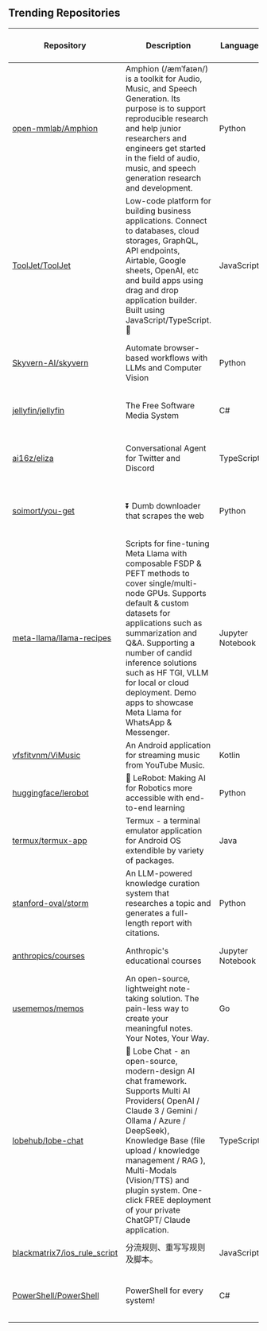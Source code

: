 ## Trending Repositories

| Repository | Description | Language | Stars | Forks | Built By | Current Period Stars |
|------------|-------------|----------|-------|-------|----------|---------------------|
| [open-mmlab/Amphion](https://github.com/open-mmlab/Amphion) | Amphion (/æmˈfaɪən/) is a toolkit for Audio, Music, and Speech Generation. Its purpose is to support reproducible research and help junior researchers and engineers get started in the field of audio, music, and speech generation research and development. | Python | 5278 | 426 | [lmxue](https://github.com/lmxue), [HeCheng0625](https://github.com/HeCheng0625), [yuantuo666](https://github.com/yuantuo666), [RMSnow](https://github.com/RMSnow), [HarryHe11](https://github.com/HarryHe11) | 478 |
| [ToolJet/ToolJet](https://github.com/ToolJet/ToolJet) | Low-code platform for building business applications. Connect to databases, cloud storages, GraphQL, API endpoints, Airtable, Google sheets, OpenAI, etc and build apps using drag and drop application builder. Built using JavaScript/TypeScript. 🚀 | JavaScript | 31467 | 4064 | [Navaneeth-pk](https://github.com/Navaneeth-pk), [arpitnath](https://github.com/arpitnath), [akshaysasidrn](https://github.com/akshaysasidrn), [adishM98](https://github.com/adishM98), [withshubh](https://github.com/withshubh) | 289 |
| [Skyvern-AI/skyvern](https://github.com/Skyvern-AI/skyvern) | Automate browser-based workflows with LLMs and Computer Vision | Python | 8871 | 573 | [ykeremy](https://github.com/ykeremy), [wintonzheng](https://github.com/wintonzheng), [LawyZheng](https://github.com/LawyZheng), [msalihaltun](https://github.com/msalihaltun), [suchintan](https://github.com/suchintan) | 575 |
| [jellyfin/jellyfin](https://github.com/jellyfin/jellyfin) | The Free Software Media System | C# | 34416 | 3136 | [LukePulverenti](https://github.com/LukePulverenti), [Bond-009](https://github.com/Bond-009), [crobibero](https://github.com/crobibero), [cvium](https://github.com/cvium), [joshuaboniface](https://github.com/joshuaboniface) | 67 |
| [ai16z/eliza](https://github.com/ai16z/eliza) | Conversational Agent for Twitter and Discord | TypeScript | 187 | 46 | [lalalune](https://github.com/lalalune), [vladkashka56](https://github.com/vladkashka56), [MarcoMandar](https://github.com/MarcoMandar), [Nibirian9](https://github.com/Nibirian9), [dreaminglucid](https://github.com/dreaminglucid) | 54 |
| [soimort/you-get](https://github.com/soimort/you-get) | ⏬ Dumb downloader that scrapes the web | Python | 51745 | 9494 | [soimort](https://github.com/soimort), [rosynirvana](https://github.com/rosynirvana), [cnbeining](https://github.com/cnbeining), [jackyzy823](https://github.com/jackyzy823), [lilydjwg](https://github.com/lilydjwg) | 864 |
| [meta-llama/llama-recipes](https://github.com/meta-llama/llama-recipes) | Scripts for fine-tuning Meta Llama with composable FSDP & PEFT methods to cover single/multi-node GPUs. Supports default & custom datasets for applications such as summarization and Q&A. Supporting a number of candid inference solutions such as HF TGI, VLLM for local or cloud deployment. Demo apps to showcase Meta Llama for WhatsApp & Messenger. | Jupyter Notebook | 13527 | 2036 | [HamidShojanazeri](https://github.com/HamidShojanazeri), [mreso](https://github.com/mreso), [jeffxtang](https://github.com/jeffxtang), [wukaixingxp](https://github.com/wukaixingxp), [Kyriection](https://github.com/Kyriection) | 271 |
| [vfsfitvnm/ViMusic](https://github.com/vfsfitvnm/ViMusic) | An Android application for streaming music from YouTube Music. | Kotlin | 9015 | 860 | [vfsfitvnm](https://github.com/vfsfitvnm), [Bnyro](https://github.com/Bnyro), [offa](https://github.com/offa), [sriio](https://github.com/sriio), [Surendrajat](https://github.com/Surendrajat) | 112 |
| [huggingface/lerobot](https://github.com/huggingface/lerobot) | 🤗 LeRobot: Making AI for Robotics more accessible with end-to-end learning | Python | 7024 | 651 | [Cadene](https://github.com/Cadene), [alexander-soare](https://github.com/alexander-soare), [aliberts](https://github.com/aliberts), [mishig25](https://github.com/mishig25), [thomwolf](https://github.com/thomwolf) | 36 |
| [termux/termux-app](https://github.com/termux/termux-app) | Termux - a terminal emulator application for Android OS extendible by variety of packages. | Java | 35881 | 3769 | [agnostic-apollo](https://github.com/agnostic-apollo), [fornwall](https://github.com/fornwall), [Grimler91](https://github.com/Grimler91), [maoabc](https://github.com/maoabc), [trygveaa](https://github.com/trygveaa) | 58 |
| [stanford-oval/storm](https://github.com/stanford-oval/storm) | An LLM-powered knowledge curation system that researches a topic and generates a full-length report with citations. | Python | 12421 | 1143 | [shaoyijia](https://github.com/shaoyijia), [Yucheng-Jiang](https://github.com/Yucheng-Jiang), [zenith110](https://github.com/zenith110), [AMMAS1](https://github.com/AMMAS1), [evidencebp](https://github.com/evidencebp) | 88 |
| [anthropics/courses](https://github.com/anthropics/courses) | Anthropic's educational courses | Jupyter Notebook | 6432 | 504 | [Colt](https://github.com/Colt), [alexalbertt](https://github.com/alexalbertt), [rainlee](https://github.com/rainlee), [elie](https://github.com/elie), [maggie-vo](https://github.com/maggie-vo) | 233 |
| [usememos/memos](https://github.com/usememos/memos) | An open-source, lightweight note-taking solution. The pain-less way to create your meaningful notes. Your Notes, Your Way. | Go | 31230 | 2349 | [boojack](https://github.com/boojack), [athurg](https://github.com/athurg), [Zeng1998](https://github.com/Zeng1998), [hyoban](https://github.com/hyoban) | 73 |
| [lobehub/lobe-chat](https://github.com/lobehub/lobe-chat) | 🤯 Lobe Chat - an open-source, modern-design AI chat framework. Supports Multi AI Providers( OpenAI / Claude 3 / Gemini / Ollama / Azure / DeepSeek), Knowledge Base (file upload / knowledge management / RAG ), Multi-Modals (Vision/TTS) and plugin system. One-click FREE deployment of your private ChatGPT/ Claude application. | TypeScript | 43615 | 9798 | [arvinxx](https://github.com/arvinxx), [semantic-release-bot](https://github.com/semantic-release-bot), [canisminor1990](https://github.com/canisminor1990), [lobehubbot](https://github.com/lobehubbot) | 247 |
| [blackmatrix7/ios_rule_script](https://github.com/blackmatrix7/ios_rule_script) | 分流规则、重写写规则及脚本。 | JavaScript | 18025 | 2929 | [blackmatrix7](https://github.com/blackmatrix7), [Flora-air](https://github.com/Flora-air), [eavan5](https://github.com/eavan5), [mrhaoji](https://github.com/mrhaoji) | 18 |
| [PowerShell/PowerShell](https://github.com/PowerShell/PowerShell) | PowerShell for every system! | C# | 45306 | 7286 | [andyleejordan](https://github.com/andyleejordan), [daxian-dbw](https://github.com/daxian-dbw), [TravisEz13](https://github.com/TravisEz13), [adityapatwardhan](https://github.com/adityapatwardhan), [SteveL-MSFT](https://github.com/SteveL-MSFT) | 109 |
